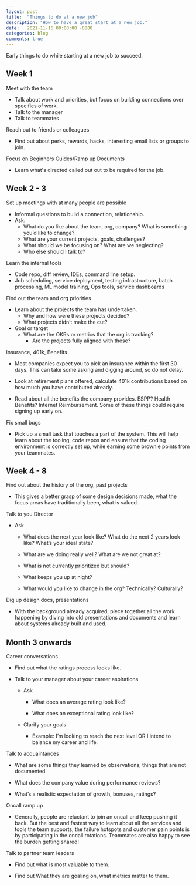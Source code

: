 ```yaml
---
layout: post
title:  "Things to do at a new job"
description: "How to have a great start at a new job."
date:   2021-11-16 00:00:00 -0800
categories: blog
comments: true
---
```


Early things to do while starting at a new job to succeed.

## Week 1

Meet with the team 

- Talk about work and priorities, but focus on building connections over specifics of work.
- Talk to the manager
- Talk to teammates

Reach out to friends or colleagues 

- Find out about perks, rewards, hacks, interesting email lists or groups to join.

Focus on Beginners Guides/Ramp up Documents

- Learn what's directed called out out to be required for the job.

## Week 2 - 3

Set up meetings with at many people are possible 

- Informal questions to build a connection, relationship.
- Ask:
    - What do you like about the team, org, company? What is something you’d like to change?
    - What are your current projects, goals, challenges?
    - What should we be focusing on? What are we neglecting?
    - Who else should I talk to?

Learn the internal tools 

- Code repo, diff review, IDEs, command line setup.
- Job scheduling, service deployment, testing infrastructure, batch processing, ML model training, Ops tools, service dashboards

Find out the team and org priorities

- Learn about the projects the team has undertaken.
    - Why and how were these projects decided?
    - What projects didn’t make the cut?
- Goal or target
    - What are the OKRs or metrics that the org is tracking?
        - Are the projects fully aligned with these?

Insurance, 401k, Benefits 

- Most companies expect you to pick an insurance within the first 30 days. This can take some asking and digging around, so do not delay. 

- Look at retirement plans offered, calculate 401k contributions based on how much you have contributed already. 

- Read about all the benefits the company provides. ESPP? Health Benefits? Internet Reimbursement. Some of these things could require signing up early on. 

Fix small bugs

- Pick up a small task that touches a part of the system. This will help learn about the tooling, code repos and ensure that the coding environment is correctly set up, while earning some brownie points from your teammates.
    
    

## Week 4 - 8

Find out about the history of the org, past projects

- This gives a better grasp of some design decisions made, what the focus areas have traditionally been, what is valued. 

Talk to you Director 

- Ask

	- What does the next year look like? What do the next 2 years look like? What’s your ideal state? 

	- What are we doing really well? What are we not great at? 

	- What is not currently prioritized but should? 

	- What keeps you up at night? 

	- What would you like to change in the org? Technically? Culturally? 

Dig up design docs, presentations

- With the background already acquired, piece together all the work happening by diving into old presentations and documents and learn about systems already built and used. 

## Month 3 onwards

Career conversations 

- Find out what the ratings process looks like. 

- Talk to your manager about your career aspirations 

	- Ask

		- What does an average rating look like? 

		- What does an exceptional rating look like? 

	- Clarify your goals

		- Example: I’m looking to reach the next level OR I intend to balance my career and life. 

Talk to acquaintances 

- What are some things they learned by observations, things that are not documented

- What does the company value during performance reviews? 

- What’s a realistic expectation of growth, bonuses, ratings?

Oncall ramp up 

- Generally, people are reluctant to join an oncall and keep pushing it back. But the best and fastest way to learn about all the services and tools the team supports, the failure hotspots and customer pain points is by participating in the oncall rotations. Teammates are also happy to see the burden getting shared! 

Talk to partner team leaders

- Find out what is most valuable to them. 

- Find out What they are goaling on, what metrics matter to them.